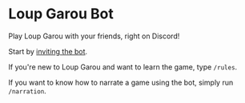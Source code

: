 # Loup Garou Bot

Play Loup Garou with your friends, right on Discord!

Start by [inviting the bot](https://discord.com/oauth2/authorize?client_id=1276022386373951500&permissions=395271597056&integration_type=0&scope=bot+applications.commands).

If you're new to Loup Garou and want to learn the game, type `/rules`.

If you want to know how to narrate a game using the bot, simply run `/narration`.
